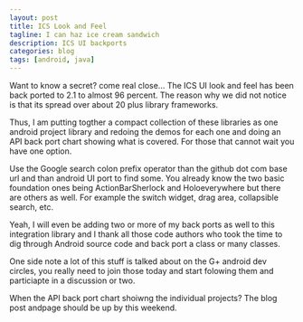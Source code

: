 ```yaml
---
layout: post
title: ICS Look and Feel
tagline: I can haz ice cream sandwich
description: ICS UI backports
categories: blog
tags: [android, java]
---
```


Want to know a secret?  come real close...
The ICS UI look and feel has been back ported to 2.1 to almost 
96 percent.  The reason why we did not notice is that its spread over about 
20 plus library frameworks.

Thus, I am putting togther a compact collection of these libraries as 
one android project library and redoing the demos for each one and 
doing an API back port chart showing what is covered. For those that 
cannot wait you have one option.

Use the Google search colon prefix operator than the github dot com 
base url and than android UI port to find some. You already know the 
two basic foundation ones being ActionBarSherlock and Holoeverywhere 
but there are others as well. For example the switch widget, drag area, collapsible search, etc.

Yeah, I will even be adding two or more of my back ports as well to this 
integration library and I thank all those code authors who took the time 
to dig through Android source code and back port a class or many classes.

One side note a lot of this stuff is talked about on the G+ android 
dev circles, you really need to join those today and start folowing them and 
particiapte in a discussion or two.

When the API back port chart shoiwng the individual projects? The 
blog post andpage should be up by this weekend.



